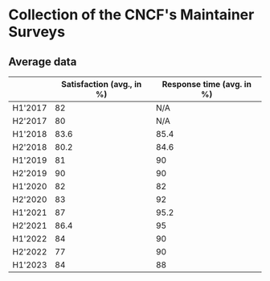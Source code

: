 # Collection of the CNCF's Maintainer Surveys

## Average data

|         | Satisfaction (avg., in %) | Response time (avg. in %) |
|---------|---------------------------|---------------------------|
| H1'2017 | 82                        | N/A                       |
| H2'2017 | 80                        | N/A                       |
| H1'2018 | 83.6                      | 85.4                      |
| H2'2018 | 80.2                      | 84.6                      |
| H1'2019 | 81                        | 90                        |
| H2'2019 | 90                        | 90                        |
| H1'2020 | 82                        | 82                        |
| H2'2020 | 83                        | 92                        |
| H1'2021 | 87                        | 95.2                      |
| H2'2021 | 86.4                      | 95                        |
| H1'2022 | 84                        | 90                        |
| H2'2022 | 77                        | 90                        |
| H1'2023 | 84                        | 88                        |
